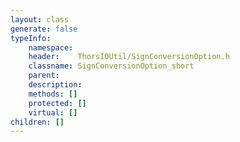 ```yaml
---
layout: class
generate: false
typeInfo:
    namespace: 
    header:    ThorsIOUtil/SignConversionOption.h
    classname: SignConversionOption_short
    parent:    
    description: 
    methods: []
    protected: []
    virtual: []
children: []
---
```

